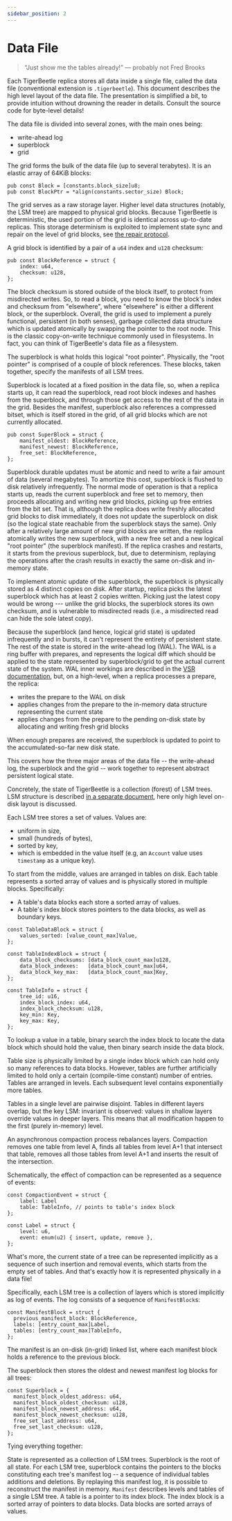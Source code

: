 ```yaml
---
sidebar_position: 2
---
```


# Data File

> “Just show me the tables already!”
> — probably not Fred Brooks

Each TigerBeetle replica stores all data inside a single file, called the data file (conventional
extension is `.tigerbeetle`). This document describes the high level layout of the data file. The
presentation is simplified a bit, to provide intuition without drowning the reader in details.
Consult the source code for byte-level details!

The data file is divided into several zones, with the main ones being:

- write-ahead log
- superblock
- grid

The grid forms the bulk of the data file (up to several terabytes). It is an elastic array of 64KiB
blocks:

```zig
pub const Block = [constants.block_size]u8;
pub const BlockPtr = *align(constants.sector_size) Block;
```

The grid serves as a raw storage layer. Higher level data structures (notably, the LSM tree) are
mapped to physical grid blocks. Because TigerBeetle is deterministic, the used portion of the grid
is identical across up-to-date replicas. This storage determinism is exploited to implement state
sync and repair on the level of grid blocks, see [the repair protocol](./vsr.md#protocol-repair-grid).

A grid block is identified by a pair of a `u64` index and `u128` checksum:

```zig
pub const BlockReference = struct {
    index: u64,
    checksum: u128,
};
```

The block checksum is stored outside of the block itself, to protect from misdirected writes. So, to
read a block, you need to know the block's index and checksum from "elsewhere", where "elsewhere" is
either a different block, or the superblock. Overall, the grid is used to implement a purely
functional, persistent (in both senses), garbage collected data structure which is updated
atomically by swapping the pointer to the root node. This is the classic copy-on-write technique
commonly used in filesystems. In fact, you can think of TigerBeetle's data file as a filesystem.

The superblock is what holds this logical "root pointer". Physically, the "root pointer" is comprised
of a couple of block references. These blocks, taken together, specify the manifests of all LSM trees.

Superblock is located at a fixed position in the data file, so, when a replica starts up, it can
read the superblock, read root block indexes and hashes from the superblock, and through those get
access to the rest of the data in the grid. Besides the manifest, superblock also references a
compressed bitset, which is itself stored in the grid, of all grid blocks which are not currently
allocated.

```zig
pub const SuperBlock = struct {
    manifest_oldest: BlockReference,
    manifest_newest: BlockReference,
    free_set: BlockReference,
};
```

Superblock durable updates must be atomic and need to write a fair amount of data (several
megabytes). To amortize this cost, superblock is flushed to disk relatively infrequently. The normal
mode of operation is that a replica starts up, reads the current superblock and free set to memory,
then proceeds allocating and writing new grid blocks, picking up free entries from the bit set. That
is, although the replica does write freshly allocated grid blocks to disk immediately, it does not
update the superblock on disk (so the logical state reachable from the superblock stays the same).
Only after a relatively large amount of new grid blocks are written, the replica atomically writes
the new superblock, with a new free set and a new logical "root pointer" (the superblock manifest).
If the replica crashes and restarts, it starts from the previous superblock, but, due to
determinism, replaying the operations after the crash results in exactly the same on-disk and
in-memory state.

To implement atomic update of the superblock, the superblock is physically stored as 4
distinct copies on disk. After startup, replica picks the latest superblock which has at least 2
copies written. Picking just the latest copy would be wrong --- unlike the grid blocks, the
superblock stores its own checksum, and is vulnerable to misdirected reads (i.e., a misdirected read
can hide the sole latest copy).

Because the superblock (and hence, logical grid state) is updated infrequently and in bursts, it
can't represent the entirety of persistent state. The rest of the state is stored in the write-ahead
log (WAL). The WAL is a ring buffer with prepares, and represents the logical diff which should be
applied to the state represented by superblock/grid to get the actual current state of the system.
WAL inner workings are described in the [VSR documentation](./vsr.md#protocol-normal), but, on a
high-level, when a replica processes a prepare, the replica:

* writes the prepare to the WAL on disk
* applies changes from the prepare to the in-memory data structure representing the current state
* applies changes from the prepare to the pending on-disk state by allocating and writing fresh grid
  blocks

When enough prepares are received, the superblock is updated to point to the accumulated-so-far new
disk state.

This covers how the three major areas of the data file -- the write-ahead log, the superblock and
the grid -- work together to represent abstract persistent logical state.

Concretely, the state of TigerBeetle is a collection (forest) of LSM trees. LSM structure is
described [in a separate document](./lsm.md), here only high level on-disk layout is discussed.

Each LSM tree stores a set of values. Values are:

* uniform in size,
* small (hundreds of bytes),
* sorted by key,
* which is embedded in the value itself (e.g, an `Account` value uses `timestamp` as a unique key).

To start from the middle, values are arranged in tables on disk. Each table represents a sorted
array of values and is physically stored in multiple blocks. Specifically:

* A table's data blocks each store a sorted array of values.
* A table's index block stores pointers to the data blocks, as well as boundary keys.

```zig
const TableDataBlock = struct {
    values_sorted: [value_count_max]Value,
};

const TableIndexBlock = struct {
    data_block_checksums: [data_block_count_max]u128,
    data_block_indexes:   [data_block_count_max]u64,
    data_block_key_max:   [data_block_count_max]Key,
};

const TableInfo = struct {
    tree_id: u16,
    index_block_index: u64,
    index_block_checksum: u128,
    key_min: Key,
    key_max: Key,
};
```

To lookup a value in a table, binary search the index block to locate the data block which should
hold the value, then binary search inside the data block.

Table size is physically limited by a single index block which can hold only so many references to
data blocks. However, tables are further artificially limited to hold only a certain (compile-time
constant) number of entries. Tables are arranged in levels. Each subsequent level contains
exponentially more tables.

Tables in a single level are pairwise disjoint. Tables in different layers overlap, but the key LSM:
invariant is observed: values in shallow layers override values in deeper layers. This means that
all modification happen to the first (purely in-memory) level.

An asynchronous compaction process rebalances layers. Compaction removes one table from level A, finds
all tables from level A+1 that intersect that table, removes all those tables from level A+1 and
inserts the result of the intersection.

Schematically, the effect of compaction can be represented as a sequence of events:

```zig
const CompactionEvent = struct {
    label: Label
    table: TableInfo, // points to table's index block
};

const Label = struct {
    level: u6,
    event: enum(u2) { insert, update, remove },
};
```

What's more, the current state of a tree can be represented implicitly as a sequence of such
insertion and removal events, which starts from the empty set of tables. And that's exactly how it
is represented physically in a data file!

Specifically, each LSM tree is a collection of layers which is stored implicitly as log of events.
The log consists of a sequence of `ManifestBlock`s:

```zig
const ManifestBlock = struct {
  previous_manifest_block: BlockReference,
  labels: [entry_count_max]Label,
  tables: [entry_count_max]TableInfo,
};
```

The manifest is an on-disk (in-grid) linked list, where each manifest block holds a reference to the
previous block.

The superblock then stores the oldest and newest manifest log blocks for all trees:

```zig
const Superblock = {
  manifest_block_oldest_address: u64,
  manifest_block_oldest_checksum: u128,
  manifest_block_newest_address: u64,
  manifest_block_newest_checksum: u128,
  free_set_last_address: u64,
  free_set_last_checksum: u128,
};
```

Tying everything together:

State is represented as a collection of LSM trees. Superblock is the root of all state. For each LSM
tree, superblock contains the pointers to the blocks constituting each tree's manifest log -- a sequence
of individual tables additions and deletions. By replaying this manifest log, it is possible to
reconstruct the manifest in memory. `Manifest` describes levels and tables of a single LSM tree. A
table is a pointer to its index block. The index block is a sorted array of pointers to data blocks.
Data blocks are sorted arrays of values.
